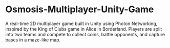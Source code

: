 # Osmosis-Multiplayer-Unity-Game
A real-time 2D multiplayer game built in Unity using Photon Networking, inspired by the King of Clubs game in Alice in Borderland. Players are split into two teams and compete to collect coins, battle opponents, and capture bases in a maze-like map.
